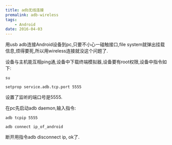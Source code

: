 ```yaml
---
title: adb无线连接 
premalink: adb-wireless
tags:
    - Android
date: 2016-04-03
---
```


用usb adb连接Android设备到pc,只要不小心一碰触接口,file system就弹出挂载信息,烦得要死,所以用wireless连接就没这个问题了.

设备与主机能互相ping通,设备中下载终端模拟器,设备要有root权限,设备中指令如下:
    
    su
    
    setprop service.adb.tcp.port 5555

设置了监听的端口号是5555.

在pc先启动adb daemon,输入指令:

    adb tcpip 5555

    adb connect ip_of_android

断开用指令adb disconnect ip, ok了.

